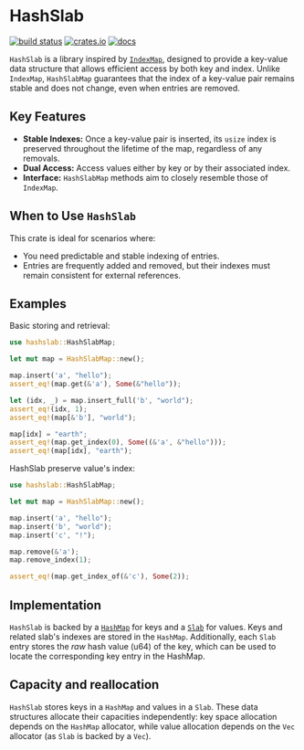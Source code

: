 # HashSlab

[![build status](https://github.com/pepyaka/hashslab/actions/workflows/ci.yml/badge.svg)](https://github.com/pepyaka/hashslab/actions)
[![crates.io](https://img.shields.io/crates/v/hashslab.svg)](https://crates.io/crates/hashslab)
[![docs](https://docs.rs/hashslab/badge.svg)](https://docs.rs/hashslab)

`HashSlab` is a library inspired by [`IndexMap`](https://docs.rs/indexmap), designed to provide a key-value data structure that allows efficient access by both key and index. Unlike `IndexMap`, `HashSlabMap` guarantees that the index of a key-value pair remains stable and does not change, even when entries are removed.

## Key Features

- **Stable Indexes:** Once a key-value pair is inserted, its `usize` index is preserved throughout the lifetime of the map, regardless of any removals.
- **Dual Access:** Access values either by key or by their associated index.
- **Interface:** `HashSlabMap` methods aim to closely resemble those of `IndexMap`.

## When to Use `HashSlab`

This crate is ideal for scenarios where:
- You need predictable and stable indexing of entries.
- Entries are frequently added and removed, but their indexes must remain consistent for external references.

## Examples

Basic storing and retrieval:

```rust
use hashslab::HashSlabMap;

let mut map = HashSlabMap::new();

map.insert('a', "hello");
assert_eq!(map.get(&'a'), Some(&"hello"));

let (idx, _) = map.insert_full('b', "world");
assert_eq!(idx, 1);
assert_eq!(map[&'b'], "world");

map[idx] = "earth";
assert_eq!(map.get_index(0), Some((&'a', &"hello")));
assert_eq!(map[idx], "earth");
```

HashSlab preserve value's index:

```rust
use hashslab::HashSlabMap;

let mut map = HashSlabMap::new();

map.insert('a', "hello");
map.insert('b', "world");
map.insert('c', "!");

map.remove(&'a');
map.remove_index(1);

assert_eq!(map.get_index_of(&'c'), Some(2));
```

## Implementation

`HashSlab` is backed by a [`HashMap`](https://docs.rs/hashbrown/latest/hashbrown/struct.HashMap.html) for keys and a [`Slab`](https://docs.rs/slab/latest/slab/struct.Slab.html) for values. Keys and related slab's indexes are stored in the `HashMap`. Additionally, each `Slab` entry stores the *raw* hash value (u64) of the key, which can be used to locate the corresponding key entry in the HashMap.

## Capacity and reallocation

`HashSlab` stores keys in a `HashMap` and values in a `Slab`. These data structures allocate their capacities independently: key space allocation depends on the `HashMap` allocator, while value allocation depends on the `Vec` allocator (as `Slab` is backed by a `Vec`).
